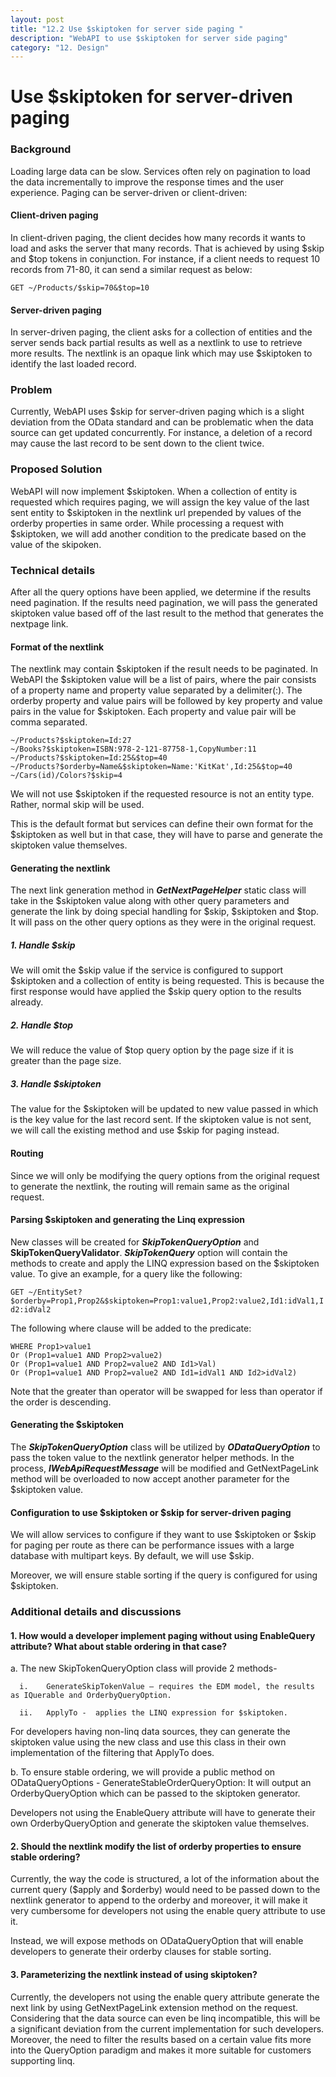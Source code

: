 ```yaml
---
layout: post
title: "12.2 Use $skiptoken for server side paging "
description: "WebAPI to use $skiptoken for server side paging"
category: "12. Design"
---
```

# Use $skiptoken for server-driven paging

### Background
Loading large data can be slow. Services often rely on pagination to load the data incrementally to improve the response times and the user experience. Paging can be server-driven or client-driven:
#### Client-driven paging
In client-driven paging, the client decides how many records it wants to load and asks the server that many records. That is achieved by using $skip and $top tokens in conjunction. For instance, if a client needs to request 10 records from 71-80, it can send a similar request as below:

`GET ~/Products/$skip=70&$top=10`
#### Server-driven paging
In server-driven paging, the client asks for a collection of entities and the server sends back partial results as well as a nextlink to use to retrieve more results. The nextlink is an opaque link which may use $skiptoken to identify the last loaded record.
### Problem
Currently, WebAPI uses $skip for server-driven paging which is a slight deviation from the OData standard and can be problematic when the data source can get updated concurrently. For instance, a deletion of a record may cause the last record to be sent down to the client twice. 
### Proposed Solution
WebAPI will now implement $skiptoken. When a collection of entity is requested which requires paging, we will assign the key value of the last sent entity to $skiptoken in the nextlink url prepended by values of the orderby properties in same order. While processing a request with $skiptoken, we will add another condition to the predicate based on the value of the skipoken. 
### Technical details
After all the query options have been applied, we determine if the results need pagination. If the results need pagination, we will pass the generated skiptoken value based off of the last result to the method that generates the nextpage link.   

#### Format of the nextlink
The nextlink may contain $skiptoken if the result needs to be paginated. In WebAPI the $skiptoken value will be a list of pairs, where the pair consists of a property name and property value separated by a delimiter(:). The orderby property and value pairs will be followed by key property and value pairs in the value for $skiptoken. Each property and value pair will be comma separated.
```
~/Products?$skiptoken=Id:27
~/Books?$skiptoken=ISBN:978-2-121-87758-1,CopyNumber:11
~/Products?$skiptoken=Id:25&$top=40
~/Products?$orderby=Name&$skiptoken=Name:'KitKat',Id:25&$top=40
~/Cars(id)/Colors?$skip=4
```
We will not use $skiptoken if the requested resource is not an entity type. Rather, normal skip will be used. 

This is the default format but services can define their own format for the $skiptoken as well but in that case, they will have to parse and generate the skiptoken value themselves.

#### Generating the nextlink
The next link generation method in ___GetNextPageHelper___ static class will take in the $skiptoken value along with other query parameters and generate the link by doing special handling for $skip, $skiptoken and $top. It will pass on the other query options as they were in the original request.

##### 1. Handle $skip
We will omit the $skip value if the service is configured to support $skiptoken and a collection of entity is being requested. This is because the first response would have applied the $skip query option to the results already. 
##### 2. Handle $top
We will reduce the value of $top query option by the page size if it is greater than the page size.   
##### 3. Handle $skiptoken
The value for the $skiptoken will be updated to new value passed in which is the key value for the last record sent. If the skiptoken value is not sent, we will call the existing method and use $skip for paging instead.

#### Routing
Since we will only be modifying the query options from the original request to generate the nextlink, the routing will remain same as the original request. 

#### Parsing $skiptoken and generating the Linq expression
New classes will be created for ___SkipTokenQueryOption___ and __SkipTokenQueryValidator__. ___SkipTokenQuery___ option will contain the  methods to create and apply the LINQ expression based on the $skiptoken value. To give an example, for a query like the following:

`GET ~/EntitySet?$orderby=Prop1,Prop2&$skiptoken=Prop1:value1,Prop2:value2,Id1:idVal1,Id2:idVal2`

The following where clause will be added to the predicate:
```
WHERE Prop1>value1
Or (Prop1=value1 AND Prop2>value2)
Or (Prop1=value1 AND Prop2=value2 AND Id1>Val)
Or (Prop1=value1 AND Prop2=value2 AND Id1=idVal1 AND Id2>idVal2)
```
Note that the greater than operator will be swapped for less than operator if the order is descending. 
#### Generating the $skiptoken
The ___SkipTokenQueryOption___ class will be utilized by ___ODataQueryOption___ to pass the token value to the nextlink generator helper methods.
In the process, ___IWebApiRequestMessage___ will be modified and GetNextPageLink method will be overloaded to now accept another parameter for the $skiptoken value.

#### Configuration to use $skiptoken or $skip for server-driven paging
We will allow services to configure if they want to use $skiptoken or $skip for paging per route as there can be performance issues with a large database with multipart keys. By default, we will use $skip.

Moreover, we will ensure stable sorting if the query is configured for using $skiptoken. 
### Additional details and discussions
#### 1.	How would a developer implement paging without using EnableQuery attribute? What about stable ordering in that case?
a.	 The new SkipTokenQueryOption class will provide 2 methods-

      i.	GenerateSkipTokenValue – requires the EDM model, the results as IQuerable and OrderbyQueryOption.

      ii.	ApplyTo -  applies the LINQ expression for $skiptoken.
   
 For developers having non-linq data sources, they can generate the skiptoken value using the new class and use this class in their own implementation of the filtering that ApplyTo does. 

b.	To ensure stable ordering, we will provide a public method on ODataQueryOptions -  GenerateStableOrderQueryOption: It will output an OrderbyQueryOption which can be passed to the skiptoken generator. 

Developers not using the EnableQuery attribute will have to generate their own OrderbyQueryOption and generate the skiptoken value themselves.  

#### 2.	Should the nextlink modify the list of orderby properties to ensure stable ordering?
Currently, the way the code is structured, a lot of the information about the current query ($apply and $orderby) would need to be passed down to the nextlink generator to append to the orderby and moreover, it will make it very cumbersome for developers not using the enable query attribute to use it.

Instead, we will expose methods on ODataQueryOption that will enable developers to generate their orderby clauses for stable sorting.

#### 3. Parameterizing the nextlink instead of using skiptoken?
Currently, the developers not using the enable query attribute generate the next link by using GetNextPageLink extension method on the request. Considering that the data source can even be linq incompatible, this will be a significant deviation from the current implementation for such developers.
Moreover, the need to filter the results based on a certain value fits more into the QueryOption paradigm and makes it more suitable for customers supporting linq.  


